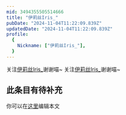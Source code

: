 ```yaml
---
mid: 3494355505514666
title: "伊莉丝Iris_"
pubDate: "2024-11-04T11:22:09.839Z"
updatedDate: "2024-11-04T11:22:09.839Z"
profile:
  {
    Nickname: ["伊莉丝Iris_"],
  }
---
```


关注[伊莉丝Iris_](https://space.bilibili.com/3494355505514666)谢谢喵~ 关注[伊莉丝Iris_](https://space.bilibili.com/3494355505514666)谢谢喵~

## 此条目有待补充
你可以在[这里](https://github.com/Yuhanawa/VTuber.ICU/edit/master/src/content/v/伊莉丝Iris_/index.md)编辑本文
